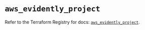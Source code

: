 # `aws_evidently_project`

Refer to the Terraform Registry for docs: [`aws_evidently_project`](https://registry.terraform.io/providers/hashicorp/aws/6.12.0/docs/resources/evidently_project).
